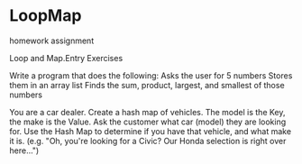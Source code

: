 # LoopMap
homework assignment

Loop and Map.Entry Exercises

Write a program that does the following:
Asks the user for 5 numbers
Stores them in an array list
Finds the sum, product, largest, and smallest of those numbers


You are a car dealer. Create a hash map of vehicles.
The model is the Key, the make is the Value.
Ask the customer what car (model) they are looking for. Use the Hash Map to determine if you have that vehicle, and what make it is.
(e.g. "Oh, you're looking for a Civic? Our Honda selection is right over here...")
